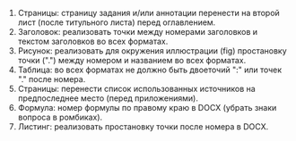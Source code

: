 1. Страницы: страницу задания и/или аннотации перенести на второй лист (после титульного листа) перед оглавлением.
1. Заголовок: реализовать точки между номерами заголовков и текстом заголовков во всех форматах.
1. Рисунок: реализовать для окружения иллюстрации (fig) простановку точки (".") между номером и названием во всех форматах.
1. Таблица: во всех форматах не должно быть двоеточий ":" или точек "." после номера.
1. Страницы: перенести список использованных источников на предпоследнее место (перед приложениями).
1. Формула: номер формулы по правому краю в DOCX (убрать знаки вопроса в ромбиках).
1. Листинг: реализовать простановку точки после номера в DOCX.
